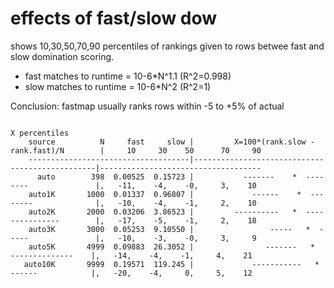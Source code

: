 # effects of fast/slow dow

shows 10,30,50,70,90 percentiles of rankings given to rows betwee
fast and slow domination scoring.

- fast matches to runtime = 10-6*N^1.1 (R^2=0.998)
- slow matches to runtime = 10-6*N^2   (R^2=1)

Conclusion: fastmap usually ranks rows within -5 to +5% of actual

```      
                                                                                                       X percentiles
    source          N     fast     slow |         X=100*(rank.slow - rank.fast)/N        |     10     30    50      70     90
    ------------------------------------|------------------------------------------------|------------------------------------
      auto        398  0.00525  0.15723 |           -------    *  --------               |,   -11,    -4,    -0,     3,    10
    auto1K       1000  0.01337  0.96807 |             ------    *  --------              |,   -10,    -4,    -1,     2,    10
    auto2K       2000  0.03206  3.86523 |         ----------   *  ---------------        |,   -17,    -5,    -1,     2,    18
    auto3K       3000  0.05253  9.10550 |                 -----   *  -----               |,   -10,    -3,    -0,     3,     9
    auto5K       4999  0.09883  26.3052 |                -------   *   --------------    |,   -14,    -4,    -1,     4,    21
   auto10K       9999  0.19571  119.245 |             -----------   *  ------            |,   -20,    -4,     0,     5,    12
```
